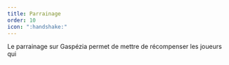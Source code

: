 ```yaml
---
title: Parrainage
order: 10
icon: ":handshake:"
---
```


Le parrainage sur Gaspézia permet de mettre de récompenser les joueurs qui